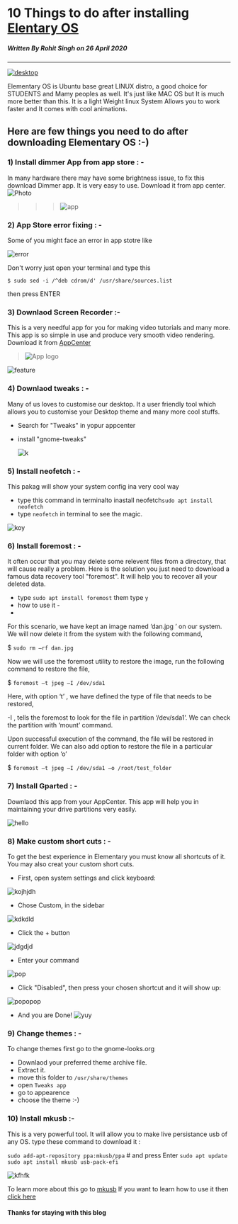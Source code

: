 # 10 Things to do after installing [Elentary OS](https://elementary.io/)
 #####  Written By Rohit Singh on 26 April 2020
---

[![desktop](https://elementary.io/images/screenshots/desktop.jpg)](https://youtu.be/XS6sPxcYd5Q)

Elementary OS is Ubuntu base great LINUX distro, a good choice for STUDENTS and Mamy peoples as well. It's just like MAC OS but It is much more better than this. It is a light Weight linux System Allows you to work faster and It comes with cool animations.
## Here are few things you need to do after downloading Elementary OS :-)

### 1) Install dimmer App from app store : -
In many hardware there may have some brightness issue, to fix this download Dimmer app. It is very easy to use. Download it from app center.
![Photo](https://appstream.elementary.io/appcenter/media/bionic/com/github/panosx2.brightness/2FFAC77CF086C249EA237A5F986AA037/screenshots/image-1_orig.png)
>>>![app](https://appstream.elementary.io/appcenter/media/bionic/com/github/panosx2.brightness/2FFAC77CF086C249EA237A5F986AA037/icons/64x64/com.github.panosx2.brightness_com.github.panosx2.brightness.png)

### 2) App Store error fixing : -

Some of you might face an error in app stotre like 

![error](https://i.stack.imgur.com/uG4SU.jpg)

Don't worry just open your terminal and type this 

`$ sudo sed -i /^deb cdrom/d' /usr/share/sources.list`

then press ENTER 

### 3) Downlaod Screen Recorder :-
This is a very needful app for you for making video tutorials and many more.
This app is so simple in use and produce very smooth video rendering. Download it from [AppCenter](https://appcenter.elementary.io/)

>![App logo](https://appstream.elementary.io/appcenter/media/bionic/com/github/mohelm97.screenrecorder/98E144B73F6A64B11A5EB68D9EB14B4F/icons/64x64/com.github.mohelm97.screenrecorder_com.github.mohelm97.screenrecorder.png)

![feature](https://appstream.elementary.io/appcenter/media/bionic/com/github/mohelm97.screenrecorder/98E144B73F6A64B11A5EB68D9EB14B4F/screenshots/image-1_orig.png)

### 4) Downlaod tweaks : -
Many of us loves to customise our desktop. It a user friendly tool which allows you to customise your Desktop theme and many more cool stuffs.
* Search for "Tweaks" in yopur appcenter
* install "gnome-tweaks"

   ![k](https://quassy.github.io/elementary-apps/img/windows/elementary%20Tweaks.png)
### 5) Install neofetch : -
This pakag will show your system config ina very cool way
* type this command in terminalto inastall neofetch`sudo apt install neofetch`
* type `neofetch` in terminal to see the magic.

![koy](https://scontent-yyz1-1.cdninstagram.com/v/t51.2885-15/e35/s1080x1080/89612632_138604687537451_3064781092810853025_n.jpg?_nc_ht=scontent-yyz1-1.cdninstagram.com&amp;_nc_cat=111&amp;_nc_ohc=WXeBrFUHaCAAX-48MSD&amp;oh=513c6fd9e61ca9186e15d88f4d9facd8&amp;oe=5ECCFA5E)

### 6) Install foremost : -
It often occur that you may delete some relevent files from a directory, that will cause really a problem. Here is the solution you just need to download a famous data recovery tool "foremost". It will help you to recover all your deleted data.
* type `sudo apt install foremost` them type `y`
* how to use it - 
* 
 For this scenario, we have kept an image named ‘dan.jpg ’ on our system. We will now delete it from the system with the following command,

$ `sudo rm –rf dan.jpg`

Now we will use the foremost utility to restore the image, run the following command to restore the file,

$  `foremost –t jpeg –I /dev/sda1`

Here, with option ‘t’ , we have defined the type of file that needs to be restored,

-I , tells the foremost to look for the file in partition ‘/dev/sda1’. We can check the partition with ‘mount’ command.

Upon successful execution of the command, the file will be restored in current folder. We can also add option to restore the file in a particular folder with option ‘o’

$ `foremost –t jpeg –I /dev/sda1 –o /root/test_folder`
  
### 7) Install Gparted : -
Downlaod this app from your AppCenter. This app will help you in maintaining your drive partitions very easily.




![hello](https://linuxhint.com/wp-content/uploads/2018/12/7-24.png)

### 8) Make custom short cuts : -
To get the best experience in Elementary you must know all shortcuts of it. You may also creat your custom short cuts.
* First, open system settings and click keyboard:

![kojhjdh](https://i.stack.imgur.com/lHbNs.png)

* Chose Custom, in the sidebar

![kdkdld](https://i.stack.imgur.com/OKGdN.png)

* Click the + button

![jdgdjd](https://i.stack.imgur.com/efPO4.png)

* Enter your command

![pop](https://i.stack.imgur.com/r0l8B.png)

* Click "Disabled", then press your chosen shortcut and it will show up:

![popopop](https://i.stack.imgur.com/RBvDj.png)
* And you are Done!
![yuy](https://i.stack.imgur.com/jeN3u.png)

### 9) Change themes : -
To change themes first go to the gnome-looks.org
* Downlaod your preferred theme archive file.
* Extract it.
* move this folder to `/usr/share/themes`
* open `Tweaks app`
* go to appearence 
* choose the theme :-)

### 10) Install mkusb :-
This is a very powerful tool. It will allow you to make live persistance usb of any OS.
type these command to download it :

`sudo add-apt-repository ppa:mkusb/ppa`  # and press Enter
`sudo apt update`
`sudo apt install mkusb usb-pack-efi`

![kfhfk](https://help.ubuntu.com/community/mkusb/artwork?action=AttachFile&amp;do=get&amp;target=mkusb128.png)

To learn more about this go to [mkusb](https://help.ubuntu.com/community/mkusb)
If you want to learn how to use it then [click here](https://youtu.be/ScCUDX5gtRw)
#### Thanks for staying with this blog




